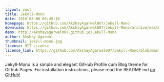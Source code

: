 ```yaml
---
layout: post
title: Jekyll-Mono
date: 2016-08-06 05:45:10
homepage: https://github.com/AkshayAgarwal007/Jekyll-Mono
download: https://github.com/AkshayAgarwal007/Jekyll-Mono/archive/master.zip
demo: http://akshayagarwal007.github.io/Jekyll-Mono
author: Akshay Agarwal
thumbnail: jekyll-mono.jpg
license: MIT License
license_link: https://github.com/AkshayAgarwal007/Jekyll-Mono/blob/master/LICENSE.txt
---
```


Jekyll-Mono is a simple and elegant GitHub Profile cum Blog theme for 
Github Pages. For installation instructions, please read the README.md [on
GitHub!](https://github.com/AkshayAgarwal007/Jekyll-Mono) 
